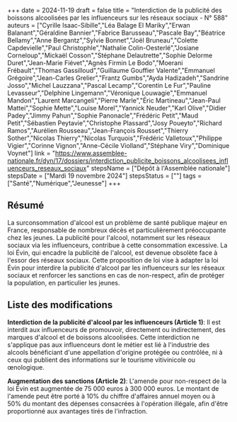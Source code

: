 +++
date = 2024-11-19
draft = false
title = "Interdiction de la publicité des boissons alcoolisées par les influenceurs sur les réseaux sociaux - N° 588"
auteurs = ["Cyrille Isaac-Sibille","Léa Balage El Mariky","Erwan Balanant","Géraldine Bannier","Fabrice Barusseau","Pascale Bay","Béatrice Bellamy","Anne Bergantz","Sylvie Bonnet","Joël Bruneau","Colette Capdevielle","Paul Christophle","Nathalie Colin-Oesterlé","Josiane Corneloup","Mickaël Cosson","Stéphane Delautrette","Sophie Delorme Duret","Jean-Marie Fiévet","Agnès Firmin Le Bodo","Moerani Frébault","Thomas Gassilloud","Guillaume Gouffier Valente","Emmanuel Grégoire","Jean-Carles Grelier","Frantz Gumbs","Ayda Hadizadeh","Sandrine Josso","Michel Lauzzana","Pascal Lecamp","Corentin Le Fur","Pauline Levasseur","Delphine Lingemann","Véronique Louwagie","Emmanuel Mandon","Laurent Marcangeli","Pierre Marle","Éric Martineau","Jean-Paul Mattei","Sophie Mette","Louise Morel","Yannick Neuder","Karl Olive","Didier Padey","Jimmy Pahun","Sophie Panonacle","Frédéric Petit","Maud Petit","Sébastien Peytavie","Christophe Plassard","Josy Poueyto","Richard Ramos","Aurélien Rousseau","Jean-François Rousset","Thierry Sother","Nicolas Thierry","Nicolas Turquois","Frédéric Valletoux","Philippe Vigier","Corinne Vignon","Anne-Cécile Violland","Stéphane Viry","Dominique Voynet"]
link = "https://www.assemblee-nationale.fr/dyn/17/dossiers/interdiction_publicite_boissons_alcoolisees_influenceurs_reseaux_sociaux"
stepsName = ["Dépôt à l'Assemblée nationale"]
stepsDate = ["Mardi 19 novembre 2024"]
stepsStatus = [""]
tags = ["Santé","Numérique","Jeunesse"]
+++

## Résumé

La surconsommation d'alcool est un problème de santé publique majeur en France, responsable de nombreux décès et particulièrement préoccupante chez les jeunes. La publicité pour l'alcool, notamment sur les réseaux sociaux via les influenceurs, contribue à cette consommation excessive. La loi Évin, qui encadre la publicité de l'alcool, est devenue obsolète face à l'essor des réseaux sociaux. Cette proposition de loi vise à adapter la loi Évin pour interdire la publicité d'alcool par les influenceurs sur les réseaux sociaux et renforcer les sanctions en cas de non-respect, afin de protéger la population, en particulier les jeunes.

## Liste des modifications

**Interdiction de la publicité d'alcool par les influenceurs (Article 1)**: Il est interdit aux influenceurs de promouvoir, directement ou indirectement, des marques d'alcool et de boissons alcoolisées. Cette interdiction ne s'applique pas aux influenceurs dont le métier est lié à l'industrie des alcools bénéficiant d'une appellation d'origine protégée ou contrôlée, ni à ceux qui publient des informations sur le tourisme vitivinicole ou œnologique.

**Augmentation des sanctions (Article 2)**: L'amende pour non-respect de la loi Évin est augmentée de 75 000 euros à 300 000 euros. Le montant de l'amende peut être porté à 10% du chiffre d'affaires annuel moyen ou à 50% du montant des dépenses consacrées à l'opération illégale, afin d'être proportionné aux avantages tirés de l'infraction.
